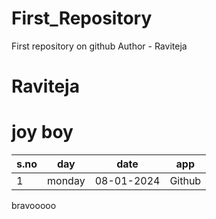 # First_Repository
First repository on github
Author - Raviteja
# Raviteja
# joy boy
| s.no | day    | date      | app   |
|------|--------|-----------|--------|
| 1    | monday | 08-01-2024| Github|
bravooooo